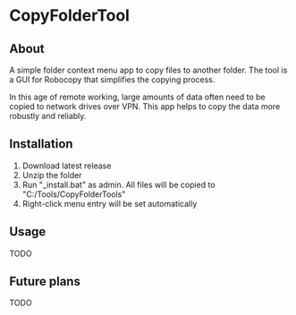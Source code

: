 # CopyFolderTool
## About
A simple folder context menu app to copy files to another folder. The tool is a GUI for Robocopy that simplifies the copying process.

In this age of remote working, large amounts of data often need to be copied to network drives over VPN. This app helps to copy the data more robustly and reliably.

## Installation
1. Download latest release
2. Unzip the folder 
3. Run "_install.bat" as admin. All files will be copied to "C:/Tools/CopyFolderTools" 
4. Right-click menu entry will be set automatically
   
## Usage
TODO

## Future plans
TODO
